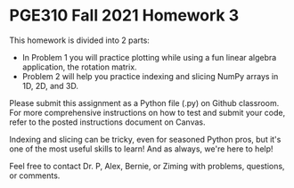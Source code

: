 # PGE310 Fall 2021 Homework 3

This homework is divided into 2 parts: 

  - In Problem 1 you will practice plotting while using a fun linear algebra
        application, the rotation matrix.
  - Problem 2 will help you practice indexing and slicing NumPy arrays in
        1D, 2D, and 3D.

Please submit this assignment as a Python file (.py) on Github classroom.
For more comprehensive instructions on how to test and submit your code,
refer to the posted instructions document on Canvas.

Indexing and slicing can be tricky, even for seasoned Python pros, but it's one
of the most useful skills to learn! And as always, we're here to help!

Feel free to contact Dr. P, Alex, Bernie, or Ziming with problems, questions, or comments.

